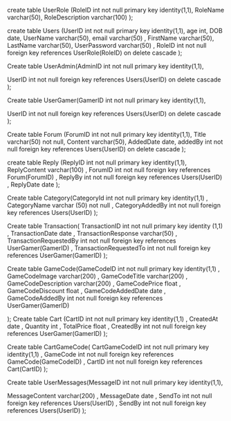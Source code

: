 
create table UserRole (RoleID int not null primary key identity(1,1), 
RoleName varchar(50), RoleDescription varchar(100)
);

create table Users (UserID int not null primary key identity(1,1), age int, DOB date, UserName varchar(50), email varchar(50) 
, FirstName varchar(50), LastName varchar(50), UserPassword varchar(50)
, RoleID  int not null foreign key references UserRole(RoleID) on delete cascade 
);

Create table UserAdmin(AdminID int not null primary key  identity(1,1),

UserID int not null foreign key references Users(UserID) on delete cascade );

Create table UserGamer(GamerID int not null primary key  identity(1,1),

UserID int not null foreign key references Users(UserID) on delete cascade );

Create table Forum (ForumID int not null primary key identity(1,1), Title varchar(50) not null,
Content varchar(50), AddedDate date, addedBy int not null foreign key references Users(UserID) on delete cascade
);

create table Reply (ReplyID int not null primary key identity(1,1),
ReplyContent varchar(100)
, ForumID int not null foreign key references Forum(ForumID)
, ReplyBy int not null foreign key references Users(UserID)
, ReplyDate date
);


Create table Category(CategoryId int not null primary key identity(1,1)
, CategoryName varchar (50) not null
, CategoryAddedBy int not null foreign key references Users(UserID)
);

Create table Transaction( TransactionID int not null primary key identity (1,1)
, TransactionDate date
, TransactionResponse varchar(50)
, TransactionRequestedBy int not null foreign key references UserGamer(GamerID)
, TransactionRequestedTo int not null foreign key references UserGamer(GamerID)
);


Create table GameCode(GameCodeID int not null primary key identity(1,1)
, GameCodeImage varchar(200)
, GameCodeTitle varchar(200)
, GameCodeDescription varchar(200)
, GameCodePrice float
, GameCodeDiscount float
, GameCodeAddedDate date
, GameCodeAddedBy int not null foreign key references UserGamer(GamerID)

);
Create table Cart (CartID int not null primary key identity(1,1)
, CreatedAt date
, Quantity int
, TotalPrice float
, CreatedBy int not null foreign key references UserGamer(GamerID)
);

Create table CartGameCode( CartGameCodeID int not null primary key identity(1,1)
, GameCode int not null  foreign key references GameCode(GameCodeID)
, CartID int not null  foreign key references Cart(CartID)
);

Create table UserMessages(MessageID int not null primary key identity(1,1),

MessageContent varchar(200)
, MessageDate date
, SendTo int not null  foreign key references Users(UserID)
, SendBy int not null  foreign key references Users(UserID)
);
